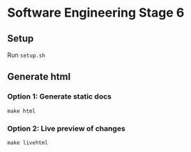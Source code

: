 # Software Engineering Stage 6

## Setup

Run `setup.sh`

## Generate html

### Option 1: Generate static docs

`make html`

### Option 2: Live preview of changes

`make livehtml`

